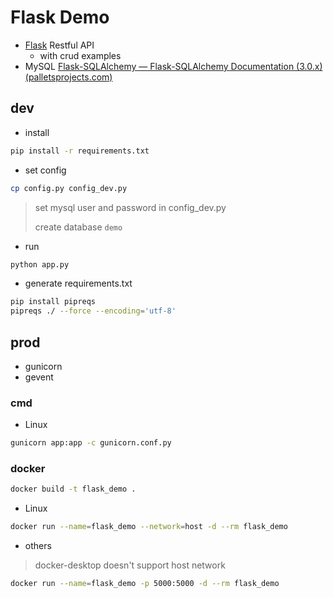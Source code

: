# Flask Demo

- [Flask](https://flask.net.cn/) Restful API
  - with crud examples
- MySQL [Flask-SQLAlchemy — Flask-SQLAlchemy Documentation (3.0.x) (palletsprojects.com)](https://flask-sqlalchemy.palletsprojects.com/en/3.0.x/)

## dev
- install
```bash
pip install -r requirements.txt
```

- set config
```bash
cp config.py config_dev.py
```
> set mysql user and password in config_dev.py
> 
> create database `demo`

- run
```bash
python app.py
```

- generate requirements.txt
```bash
pip install pipreqs
pipreqs ./ --force --encoding='utf-8'
```

## prod

- gunicorn
- gevent

### cmd

- Linux

```bash
gunicorn app:app -c gunicorn.conf.py
```

### docker

```bash
docker build -t flask_demo .
```

- Linux

```bash
docker run --name=flask_demo --network=host -d --rm flask_demo
```

- others

> docker-desktop doesn't support host network

```bash
docker run --name=flask_demo -p 5000:5000 -d --rm flask_demo
```

